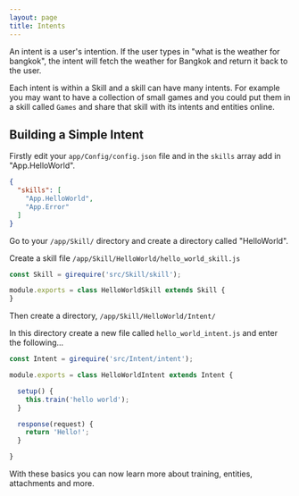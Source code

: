 ```yaml
---
layout: page
title: Intents
---
```


An intent is a user's intention. If the user types in "what is the weather for bangkok", the intent will fetch the weather for Bangkok and return it back to the user.

Each intent is within a Skill and a skill can have many intents. For example you may want to have a collection of small games and you could put them in a skill called `Games` and share that skill with its intents and entities online.


## Building a Simple Intent

Firstly edit your `app/Config/config.json` file and in the `skills` array add in "App.HelloWorld".

~~~json
{
  "skills": [
    "App.HelloWorld",
    "App.Error"
  ]
}
~~~

Go to your `/app/Skill/` directory and create a directory called "HelloWorld".

Create a skill file `/app/Skill/HelloWorld/hello_world_skill.js`

~~~javascript
const Skill = girequire('src/Skill/skill');

module.exports = class HelloWorldSkill extends Skill {
}
~~~


Then create a directory, `/app/Skill/HelloWorld/Intent/`

In this directory create a new file called `hello_world_intent.js` and enter the following...

~~~javascript
const Intent = girequire('src/Intent/intent');

module.exports = class HelloWorldIntent extends Intent {

  setup() {
    this.train('hello world');
  }

  response(request) {
    return 'Hello!';
  }

}
~~~


With these basics you can now learn more about training, entities, attachments and more.

